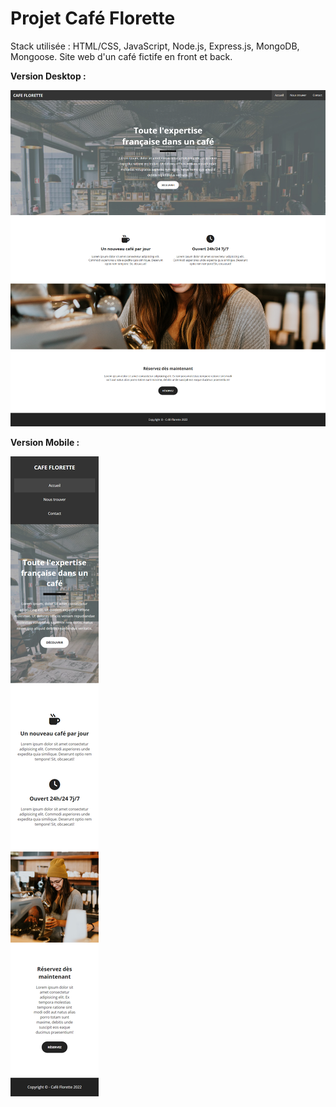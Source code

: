 # Projet Café Florette


Stack utilisée : HTML/CSS, JavaScript, Node.js, Express.js, MongoDB, Mongoose. 
Site web d'un café fictife en front et back. 


**Version Desktop :**


![](/rendu/cafe-florette-accueil.png)


**Version Mobile :**


![](/rendu/cafe-florette-mobile.png)